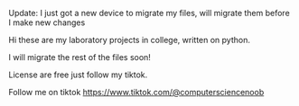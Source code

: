 Update:
I just got a new device to migrate my files, will migrate them before I make new changes

Hi these are my laboratory projects in college, written on python.

I will migrate the rest of the files soon!

License are free just follow my tiktok.

Follow me on tiktok 
https://www.tiktok.com/@computersciencenoob

